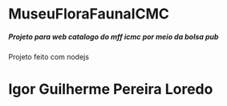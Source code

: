 # MuseuFloraFaunaICMC
<h5> Projeto para web catalogo do mff icmc por meio da bolsa pub </h5>



Projeto feito com nodejs

Igor Guilherme Pereira Loredo
========

